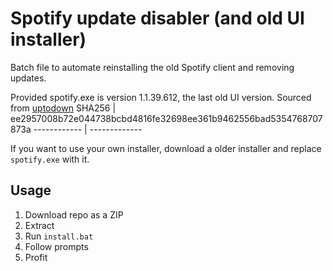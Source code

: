 # Spotify update disabler (and old UI installer)
Batch file to automate reinstalling the old Spotify client and removing updates.


Provided spotify.exe is version 1.1.39.612, the last old UI version. Sourced from [uptodown](https://spotify.en.uptodown.com/windows/download/2368262)
SHA256 | ee2957008b72e044738bcbd4816fe32698ee361b9462556bad5354768707873a
------------ | -------------

If you want to use your own installer, download a older installer and replace `spotify.exe` with it.

## Usage
1. Download repo as a ZIP
2. Extract
3. Run `install.bat`
4. Follow prompts
5. Profit

